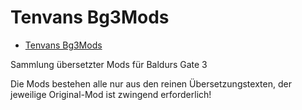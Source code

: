 # Tenvans Bg3Mods

<!-- TOC -->
* [Tenvans Bg3Mods](#tenvans-bg3mods)
<!-- TOC -->

Sammlung übersetzter Mods für Baldurs Gate 3

Die Mods bestehen alle nur aus den reinen Übersetzungstexten, der jeweilige Original-Mod ist zwingend erforderlich!

